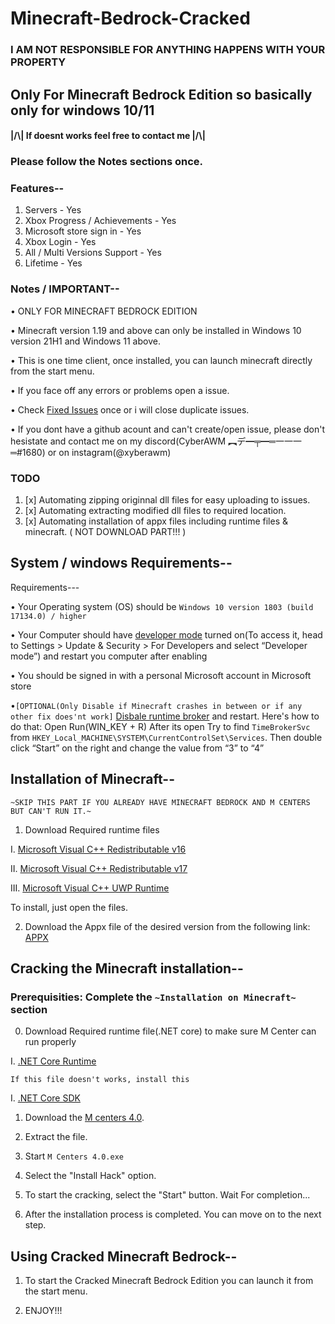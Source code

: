 # Minecraft-Bedrock-Cracked
###  I AM NOT RESPONSIBLE FOR ANYTHING HAPPENS WITH YOUR PROPERTY
## Only For Minecraft Bedrock Edition so basically only for windows 10/11
#### |/\\|   If doesnt works feel free to contact me   |/\\|
### Please follow the Notes sections once.

### Features--
1. Servers - Yes
2. Xbox Progress / Achievements - Yes
3. Microsoft store sign in - Yes
4. Xbox Login - Yes
5. All / Multi Versions Support - Yes
6. Lifetime - Yes

### Notes / IMPORTANT--
• ONLY FOR MINECRAFT BEDROCK EDITION

• Minecraft version 1.19 and above can only be installed in Windows 10 version 21H1 and Windows 11 above.

• This is one time client, once installed, you can launch minecraft directly from the start menu.

• If you face off any errors or problems open a issue.

• Check [Fixed Issues](https://github.com/QwertyTheCoder/Minecraft-bedrock-cracked/issues?q=label%3Adocumentation) once or i will close duplicate issues.

• If you dont have a github acount and can't create/open issue, please don't hesistate and contact me on my discord(CyberAWM ︻デ━╤━═一一一═#1680) or on instagram(@xyberawm)

### TODO
1. [x] Automating zipping originnal dll files for easy uploading to issues.
2. [x] Automating extracting modified dll files to required location.
3. [x] Automating installation of appx files including runtime files & minecraft. ( NOT DOWNLOAD PART!!! )

## System / windows Requirements--
Requirements---

• Your Operating system (OS) should be `Windows 10 version 1803 (build 17134.0) / higher`

• Your Computer should have [developer mode](https://www.wikihow.com/Enable-Developer-Mode-in-Windows-10) turned on(To access it, head to Settings > Update & Security > For Developers and select “Developer mode”) and restart you computer after enabling

• You should be signed in with a personal Microsoft account in Microsoft store

•`[OPTIONAL(Only Disable if Minecraft crashes in between or if any other fix does'nt work]` [Disbale runtime broker](https://www.wisecleaner.com/how-to/107-3-methods-to-fix-runtime-broker-high-cpu-usage-issue.html) and restart. 
Here's how to do that: Open Run(WIN_KEY + R) After its open Try to find `TimeBrokerSvc` from `HKEY_Local_MACHINE\SYSTEM\CurrentControlSet\Services`. Then double click “Start” on the right and change the value from “3” to “4”

## Installation of Minecraft--
`~SKIP THIS PART IF YOU ALREADY HAVE MINECRAFT BEDROCK AND M CENTERS BUT CAN'T RUN IT.~`

1. Download Required runtime files

  I. [Microsoft Visual C++ Redistributable v16](https://aka.ms/vs/16/release/vc_redist.x64.exe)
  
  II. [Microsoft Visual C++ Redistributable v17](https://aka.ms/vs/17/release/vc_redist.x64.exe)
  
  III. [Microsoft Visual C++ UWP Runtime](https://learn.microsoft.com/en-us/troubleshoot/developer/visualstudio/cpp/libraries/c-runtime-packages-desktop-bridge#how-to-install-and-update-desktop-framework-packages)

  
To install, just open the files.

2. Download the Appx file of the desired version from the following link: [APPX](https://github.com/bernarddesfosse/onix_compatible_appx/releases/)

## Cracking the Minecraft installation--
### Prerequisities: Complete the `~Installation on Minecraft~` section
0. Download Required runtime file(.NET core) to make sure M Center can run properly
  
  I. [.NET Core Runtime](https://dotnet.microsoft.com/en-us/download/dotnet/thank-you/runtime-desktop-3.1.32-windows-x64-installer?cid=getdotnetcore)
  
  `If this file doesn't works, install this`
  
  I. [.NET Core SDK](https://dotnet.microsoft.com/en-us/download/dotnet/thank-you/sdk-3.1.425-windows-x64-installer)
  
1. Download the [M centers 4.0](https://github.com/QwertyTheCoder/Minecraft-bedrock-cracked/releases/download/v4069/M.Centers.4.0.x64.zip).

2. Extract the file.

3. Start `M Centers 4.0.exe`

4. Select the "Install Hack" option.

5. To start the cracking, select the "Start" button.
Wait For completion...

6. After the installation process is completed. You can move on to the next step.

## Using Cracked Minecraft Bedrock--

1. To start the Cracked Minecraft Bedrock Edition you can launch it from the start menu.

2. ENJOY!!!
